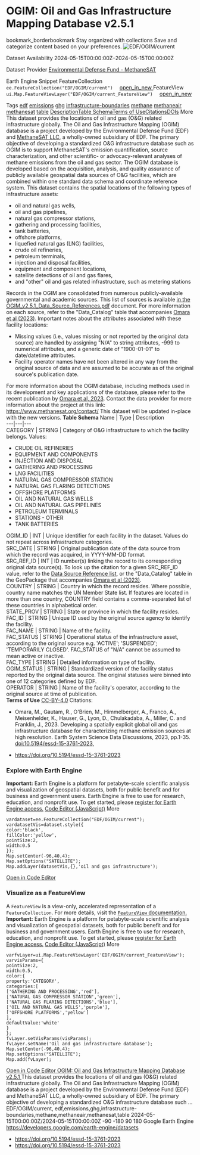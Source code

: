  
#  OGIM: Oil and Gas Infrastructure Mapping Database v2.5.1 
bookmark_borderbookmark Stay organized with collections  Save and categorize content based on your preferences.
![EDF/OGIM/current](https://developers.google.com/earth-engine/datasets/images/EDF/EDF_OGIM_current_sample.png) 

Dataset Availability
    2024-05-15T00:00:00Z–2024-05-15T00:00:00Z 

Dataset Provider
     [ Environmental Defense Fund - MethaneSAT ](https://methanesat.org) 

Earth Engine Snippet
     FeatureCollection `    ee.FeatureCollection("EDF/OGIM/current")   ` [ open_in_new ](https://code.earthengine.google.com/?scriptPath=Examples:Datasets/EDF/EDF_OGIM_current)      FeatureView  `    ui.Map.FeatureViewLayer("EDF/OGIM/current_FeatureView")   ` [ open_in_new ](https://code.earthengine.google.com/?scriptPath=Examples:Datasets/EDF/EDF_OGIM_current_FeatureView) 

Tags
     [edf](https://developers.google.com/earth-engine/datasets/tags/edf) [emissions](https://developers.google.com/earth-engine/datasets/tags/emissions) [ghg](https://developers.google.com/earth-engine/datasets/tags/ghg) [infrastructure-boundaries](https://developers.google.com/earth-engine/datasets/tags/infrastructure-boundaries) [methane](https://developers.google.com/earth-engine/datasets/tags/methane) [methaneair](https://developers.google.com/earth-engine/datasets/tags/methaneair) [methanesat](https://developers.google.com/earth-engine/datasets/tags/methanesat) [table](https://developers.google.com/earth-engine/datasets/tags/table)
[Description](https://developers.google.com/earth-engine/datasets/catalog/EDF_OGIM_current#description)[Table Schema](https://developers.google.com/earth-engine/datasets/catalog/EDF_OGIM_current#table-schema)[Terms of Use](https://developers.google.com/earth-engine/datasets/catalog/EDF_OGIM_current#terms-of-use)[Citations](https://developers.google.com/earth-engine/datasets/catalog/EDF_OGIM_current#citations)[DOIs](https://developers.google.com/earth-engine/datasets/catalog/EDF_OGIM_current#dois) More
This dataset provides the locations of oil and gas (O&G) related infrastructure globally.
The Oil and Gas Infrastructure Mapping (OGIM) database is a project developed by the Environmental Defense Fund (EDF) and [MethaneSAT LLC](https://www.methanesat.org/), a wholly-owned subsidiary of EDF. The primary objective of developing a standardized O&G infrastructure database such as OGIM is to support MethaneSAT's emission quantification, source characterization, and other scientific- or advocacy-relevant analyses of methane emissions from the oil and gas sector. The OGIM database is developed based on the acquisition, analysis, and quality assurance of publicly available geospatial data sources of O&G facilities, which are combined within one standard data schema and coordinate reference system.
This dataset contains the spatial locations of the following types of infrastructure assets:
  * oil and natural gas wells,
  * oil and gas pipelines,
  * natural gas compressor stations,
  * gathering and processing facilities,
  * tank batteries,
  * offshore platforms,
  * liquefied natural gas (LNG) facilities,
  * crude oil refineries,
  * petroleum terminals,
  * injection and disposal facilities,
  * equipment and component locations,
  * satellite detections of oil and gas flares,
  * and "other" oil and gas related infrastructure, such as metering stations


Records in the OGIM are consolidated from numerous publicly-available governmental and academic sources. This list of sources is available [in the OGIM_v2.5.1_Data_Source_References.pdf](https://zenodo.org/records/13259749) document. For more information on each source, refer to the "Data_Catalog" table that accompanies [Omara et al (2023)](https://doi.org/10.5194/essd-15-3761-2023).
Important notes about the attributes associated with these facility locations:
  * Missing values (i.e., values missing or not reported by the original data source) are handled by assigning "N/A" to string attributes, -999 to numerical attributes, and a generic date of "1900-01-01" to date/datetime attributes.
  * Facility operator names have not been altered in any way from the original source of data and are assumed to be accurate as of the original source's publication date.


For more information about the OGIM database, including methods used in its development and key applications of the database, please refer to the recent publication by [Omara et al, 2023](https://doi.org/10.5194/essd-15-3761-2023).
Contact the data provider for more information about the project at this link: <https://www.methanesat.org/contact/>
This dataset will be updated in-place with the new versions.
**Table Schema**
Name | Type | Description  
---|---|---  
CATEGORY | STRING | Category of O&G infrastructure to which the facility belongs. Values:
  * CRUDE OIL REFINERIES
  * EQUIPMENT AND COMPONENTS
  * INJECTION AND DISPOSAL
  * GATHERING AND PROCESSING
  * LNG FACILITIES
  * NATURAL GAS COMPRESSOR STATION
  * NATURAL GAS FLARING DETECTIONS
  * OFFSHORE PLATFORMS
  * OIL AND NATURAL GAS WELLS
  * OIL AND NATURAL GAS PIPELINES
  * PETROLEUM TERMINALS
  * STATIONS - OTHER
  * TANK BATTERIES

  
OGIM_ID | INT | Unique identifier for each facility in the dataset. Values do not repeat across infrastructure categories.  
SRC_DATE | STRING | Original publication date of the data source from which the record was acquired, in YYYY-MM-DD format.  
SRC_REF_ID | INT | ID number(s) linking the record to its corresponding original data source(s). To look up the citation for a given SRC_REF_ID value, refer to the [Data Source Reference list](https://zenodo.org/records/13259749), or the "Data_Catalog" table in the GeoPackage that accompanies [Omara et al (2023)](https://doi.org/10.5194/essd-15-3761-2023).  
COUNTRY | STRING | Country in which the record resides. Where possible, country name matches the UN Member State list. If features are located in more than one country, COUNTRY field contains a comma-separated list of these countries in alphabetical order.  
STATE_PROV | STRING | State or province in which the facility resides.  
FAC_ID | STRING | Unique ID used by the original source agency to identify the facility.  
FAC_NAME | STRING | Name of the facility.  
FAC_STATUS | STRING | Operational status of the infrastructure asset, according to the original source e.g. 'ACTIVE'; 'SUSPENDED'; 'TEMPORARILY CLOSED'. FAC_STATUS of "N/A" cannot be assumed to mean active or inactive.  
FAC_TYPE | STRING | Detailed information on type of facility.  
OGIM_STATUS | STRING | Standardized version of the facility status reported by the original data source. The original statuses were binned into one of 12 categories defined by EDF.  
OPERATOR | STRING | Name of the facility's operator, according to the original source at time of publication.  
**Terms of Use**
[CC-BY-4.0](https://spdx.org/licenses/CC-BY-4.0.html)
Citations:
  * Omara, M., Gautam, R., O'Brien, M., Himmelberger, A., Franco, A., Meisenhelder, K., Hauser, G., Lyon, D., Chulakadaba, A., Miller, C. and Franklin, J., 2023. Developing a spatially explicit global oil and gas infrastructure database for characterizing methane emission sources at high resolution. Earth System Science Data Discussions, 2023, pp.1-35. [doi:10.5194/essd-15-3761-2023](https://doi.org/10.5194/essd-15-3761-2023),


  * [ https://doi.org/10.5194/essd-15-3761-2023 ](https://doi.org/10.5194/essd-15-3761-2023)


### Explore with Earth Engine
**Important:** Earth Engine is a platform for petabyte-scale scientific analysis and visualization of geospatial datasets, both for public benefit and for business and government users. Earth Engine is free to use for research, education, and nonprofit use. To get started, please [register for Earth Engine access.](https://console.cloud.google.com/earth-engine)
[Code Editor (JavaScript)](https://developers.google.com/earth-engine/datasets/catalog/EDF_OGIM_current#code-editor-javascript-sample) More
```
vardataset=ee.FeatureCollection("EDF/OGIM/current");
vardatasetVis=dataset.style({
color:'black',
fillColor:'yellow',
pointSize:2,
width:0.5
});
Map.setCenter(-96,40,4);
Map.setOptions("SATELLITE");
Map.addLayer(datasetVis,{},'oil and gas infrastructure');
```
[ Open in Code Editor ](https://code.earthengine.google.com/?scriptPath=Examples:Datasets/EDF/EDF_OGIM_current)
### Visualize as a FeatureView
A `FeatureView` is a view-only, accelerated representation of a `FeatureCollection`. For more details, visit the [ `FeatureView` documentation. ](https://developers.google.com/earth-engine/guides/featureview_overview)
**Important:** Earth Engine is a platform for petabyte-scale scientific analysis and visualization of geospatial datasets, both for public benefit and for business and government users. Earth Engine is free to use for research, education, and nonprofit use. To get started, please [register for Earth Engine access.](https://console.cloud.google.com/earth-engine)
[Code Editor (JavaScript)](https://developers.google.com/earth-engine/datasets/catalog/EDF_OGIM_current#code-editor-javascript-sample) More
```
varfvLayer=ui.Map.FeatureViewLayer('EDF/OGIM/current_FeatureView');
varvisParams={
pointSize:2,
width:0.5,
color:{
property:'CATEGORY',
categories:[
['GATHERING AND PROCESSING','red'],
['NATURAL GAS COMPRESSOR STATION','green'],
['NATURAL GAS FLARING DETECTIONS','blue'],
['OIL AND NATURAL GAS WELLS','purple'],
['OFFSHORE PLATFORMS','yellow']
],
defaultValue:'white'
}
};
fvLayer.setVisParams(visParams);
fvLayer.setName('Oil and gas infrastructure database');
Map.setCenter(-96,40,4);
Map.setOptions("SATELLITE");
Map.add(fvLayer);
```
[ Open in Code Editor ](https://code.earthengine.google.com/?scriptPath=Examples:Datasets/EDF/EDF_OGIM_current_FeatureView)
[ OGIM: Oil and Gas Infrastructure Mapping Database v2.5.1 ](https://developers.google.com/earth-engine/datasets/catalog/EDF_OGIM_current)
This dataset provides the locations of oil and gas (O&G) related infrastructure globally. The Oil and Gas Infrastructure Mapping (OGIM) database is a project developed by the Environmental Defense Fund (EDF) and MethaneSAT LLC, a wholly-owned subsidiary of EDF. The primary objective of developing a standardized O&G infrastructure database such …
EDF/OGIM/current, edf,emissions,ghg,infrastructure-boundaries,methane,methaneair,methanesat,table 
2024-05-15T00:00:00Z/2024-05-15T00:00:00Z
-90 -180 90 180 
Google Earth Engine
https://developers.google.com/earth-engine/datasets
  * [ https://doi.org/10.5194/essd-15-3761-2023 ](https://doi.org/https://methanesat.org)
  * [ https://doi.org/10.5194/essd-15-3761-2023 ](https://doi.org/https://developers.google.com/earth-engine/datasets/catalog/EDF_OGIM_current)


